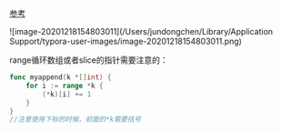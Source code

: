 [参考](https://studygolang.com/articles/20049)

![image-20201218154803011](/Users/jundongchen/Library/Application Support/typora-user-images/image-20201218154803011.png)

range循环数组或者slice的指针需要注意的：

```go
func myappend(k *[]int) {
	for i := range *k {
		(*k)[i] += 1
	}
}
//注意使用下标的时候，前面的*k需要括号
```

